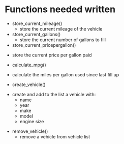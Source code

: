 # Functions needed written
* store\_current\_mileage()
  - store the current mileage of the vehicle
* store\_current\_gallons()
  - store the current number of gallons to fill
* store\_current\_pricepergallon()
 - store the current price per gallon paid
* calculate\_mpg()
 - calculate the miles per gallon used since last fill up
* create\_vehicle()
 - create and add to the list a vehicle with:
    + name
    + year
    + make
    + model
    + engine size
* remove\_vehicle()
  - remove a vehicle from vehicle list
